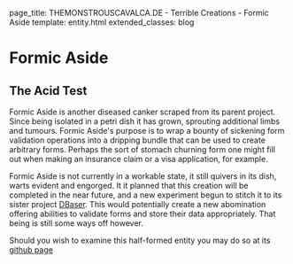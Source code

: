 page_title: THEMONSTROUSCAVALCA.DE - Terrible Creations - Formic Aside
template: entity.html
extended_classes: blog

# Formic Aside
## The Acid Test

Formic Aside is another diseased canker scraped from its parent project. Since being isolated in a petri dish it has grown, sprouting additional limbs and tumours.  Formic Aside's purpose is to wrap a bounty of sickening form validation operations into a dripping bundle that can be used to create arbitrary forms. Perhaps the sort of stomach churning form one might fill out when making an insurance claim or a visa application, for example.

Formic Aside is not currently in a workable state, it still quivers in its dish, warts evident and engorged.  It it planned that this creation will be completed in the near future, and a new experiment begun to stitch it to its sister project [DBaser](/terrible-creations/dbaser). This would potentially create a new abomination offering abilities to validate forms and store their data appropriately.  That being is still some ways off however.

Should you wish to examine this half-formed entity you may do so at its [github page](https://github.com/FatConan/formic-aside)
